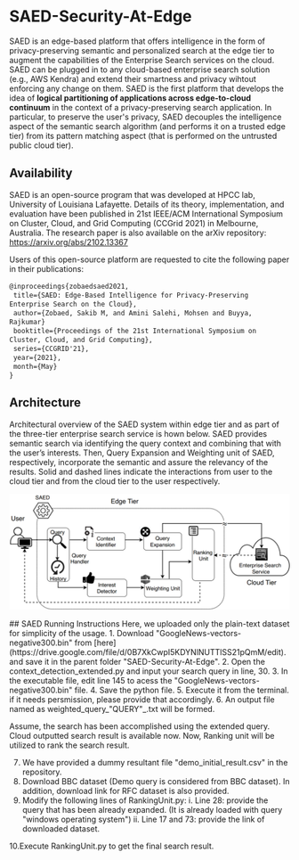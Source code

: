 # SAED-Security-At-Edge
SAED is an edge-based platform that offers intelligence in the form of privacy-preserving semantic and personalized search at the edge tier to augment the capabilities of the Enterprise Search services on the cloud. SAED can be plugged in to any cloud-based enterprise search solution (e.g., AWS Kendra) and extend their smartness and privacy wihtout enforcing any change on them. SAED is the first platform that develops the idea of **logical partitioning of applications across edge-to-cloud continuum** in the context of a privacy-preserving search application. In particular, to preserve the user's privacy, SAED decouples the intelligence aspect of the semantic search algorithm (and performs it on a trusted edge tier) from its pattern matching aspect (that is performed on the untrusted public cloud tier).

## Availability
SAED is an open-source program that was developed at HPCC lab, University of Louisiana Lafayette. Details of its theory, implementation, and evaluation have been published in 21st IEEE/ACM International Symposium on Cluster, Cloud, and Grid Computing (CCGrid 2021) in Melbourne, Australia. 
The research paper is also available on the arXiv repository:
https://arxiv.org/abs/2102.13367

Users of this open-source platform are requested to cite the following paper in their publications:
 ````
 @inproceedings{zobaedsaed2021,
  title={SAED: Edge-Based Intelligence for Privacy-Preserving Enterprise Search on the Cloud},
  author={Zobaed, Sakib M, and Amini Salehi, Mohsen and Buyya, Rajkumar}
  booktitle={Proceedings of the 21st International Symposium on Cluster, Cloud, and Grid Computing},
  series={CCGRID'21},
  year={2021},
  month={May}
}
 ````
 
## Architecture
Architectural overview of the SAED system within edge tier and as part of the three-tier enterprise search service is hown below. SAED provides semantic search via identifying the query context and combining that with the user’s interests. Then, Query Expansion and Weighting unit of SAED, respectively, incorporate the semantic and assure the relevancy of the results. Solid and dashed lines indicate the interactions from user to the cloud tier and from the cloud tier to the user respectively.
<p align="center"><img src="archi.png"></p>
## SAED Running Instructions
Here, we uploaded only the plain-text dataset for simplicity of the usage.
1. Download "GoogleNews-vectors-negative300.bin" from [here](https://drive.google.com/file/d/0B7XkCwpI5KDYNlNUTTlSS21pQmM/edit). and save it in the parent folder "SAED-Security-At-Edge".
2. Open the context_detection_extended.py and input your search query in line, 30.
3. In the executable file, edit line 145 to acess the "GoogleNews-vectors-negative300.bin" file.
4. Save the python file. 
5. Execute it from the terminal. if it needs persmission, please provide that accordingly. 
6. An output file named as weighted_query_"QUERY"_.txt will be formed. 

Assume, the search has been accomplished using the extended query. Cloud outputted search result is available now.
Now, Ranking unit will be utilized to rank the search result. 

7. We have provided a dummy resultant file "demo_initial_result.csv" in the repository.
8. Download BBC dataset (Demo query is considered from BBC dataset). In addition, download link for RFC dataset is also provided. 
9. Modify the following lines of RankingUnit.py:
    i.  Line 28: provide the query that has been already expanded. (It is already loaded with query "windows operating system") 
    ii. Line 17 and 73: provide the link of downloaded dataset.
    
10.Execute RankingUnit.py to get the final search result.
